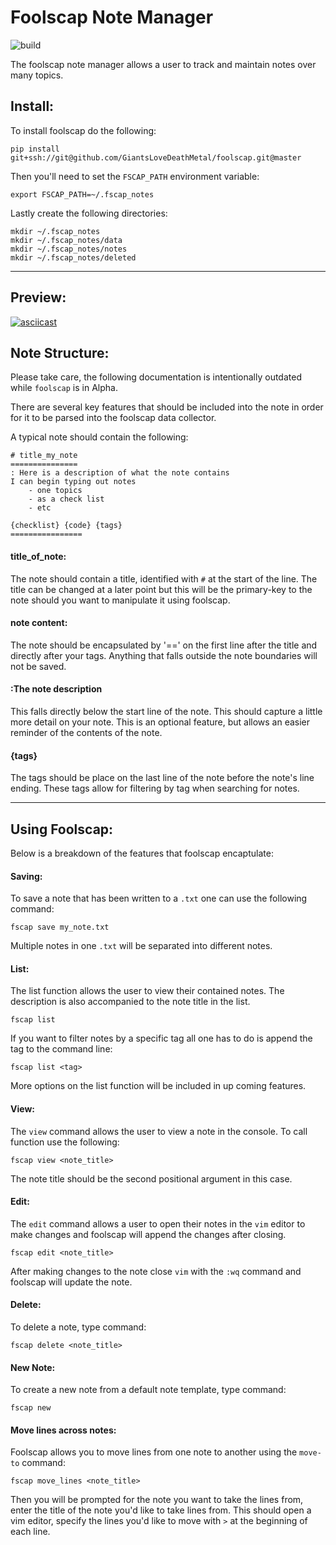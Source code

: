 # Foolscap Note Manager

![build](https://travis-ci.org/GiantsLoveDeathMetal/foolscap.svg?branch=master)

The foolscap note manager allows a user to track and maintain notes over many topics.

## Install:

To install foolscap do the following:

    pip install git+ssh://git@github.com/GiantsLoveDeathMetal/foolscap.git@master

Then you'll need to set the `FSCAP_PATH` environment variable:

    export FSCAP_PATH=~/.fscap_notes

Lastly create the following directories:

    mkdir ~/.fscap_notes
    mkdir ~/.fscap_notes/data
    mkdir ~/.fscap_notes/notes
    mkdir ~/.fscap_notes/deleted

---

## Preview:

[![asciicast](https://asciinema.org/a/L7HTfOt02pBDvCBxWme9CxBYV.png)](https://asciinema.org/a/L7HTfOt02pBDvCBxWme9CxBYV)

## Note Structure:

Please take care, the following documentation is intentionally outdated while `foolscap` is in Alpha.

There are several key features that should be included into the note in order for it to be parsed into the foolscap data collector.

A typical note should contain the following:


    # title_my_note
    ===============
    : Here is a description of what the note contains
    I can begin typing out notes
        - one topics
        - as a check list
        - etc

    {checklist} {code} {tags}
    ================

#### title_of_note:

The note should contain a title, identified with `#` at the start of the line. The title can be changed at a later point but this will be the primary-key to the note should you want to manipulate it using foolscap.

#### note content:

The note should be encapsulated by '==' on the first line after the title and directly after your tags. Anything that falls outside the note boundaries will not be saved.

#### :The note description

This falls directly below the start line of the note. This should capture a little more detail on your note. This is an optional feature, but allows an easier reminder of the contents of the note.

#### {tags}

The tags should be place on the last line of the note before the note's line ending. These tags allow for filtering by tag when searching for notes.

---

## Using Foolscap:

Below is a breakdown of the features that foolscap encaptulate:

#### Saving:

To save a note that has been written to a `.txt` one can use the following command:

    fscap save my_note.txt

Multiple notes in one `.txt` will be separated into different notes.

#### List:

The list function allows the user to view their contained notes. The description is also accompanied to the note title in the list.

    fscap list

If you want to filter notes by a specific tag all one has to do is append the tag to the command line:

    fscap list <tag>

More options on the list function will be included in up coming features.

#### View:

The `view` command allows the user to view a note in the console. To call function use the following:

    fscap view <note_title>

The note title should be the second positional argument in this case.

#### Edit:

The `edit` command allows a user to open their notes in the `vim` editor to make changes and foolscap will append the changes after closing.

    fscap edit <note_title>

After making changes to the note close `vim` with the `:wq` command and foolscap will update the note.

#### Delete:

To delete a note, type command:

    fscap delete <note_title>


#### New Note:

To create a new note from a default note template, type command:

    fscap new


#### Move lines across notes:

Foolscap allows you to move lines from one note to another using the `move-to` command:

    fscap move_lines <note_title>

Then you will be prompted for the note you want to take the lines from, enter the title of the note you'd like to take lines from. This should open a vim editor, specify the lines you'd like to move with `>` at the beginning of each line.
